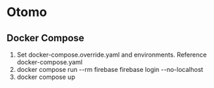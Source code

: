 # Otomo

## Docker Compose

1. Set docker-compose.override.yaml and environments. Reference docker-compose.yaml
2. docker compose run --rm firebase firebase login --no-localhost
3. docker compose up

